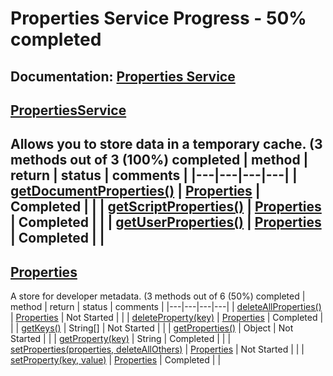 # Properties Service Progress - 50% completed
**Documentation:** [Properties Service](https://developers.google.com/apps-script/reference/properties)
---
## [PropertiesService](https://developers.google.com/apps-script/reference/properties/properties-service)
Allows you to store data in a temporary cache.
(3 methods out of 3 (100%) completed
| method | return | status | comments |
|---|---|---|---|
| [getDocumentProperties()](https://developers.google.com/apps-script/reference/properties/properties-service#getdocumentproperties) | [Properties](#properties) | Completed | |
| [getScriptProperties()](https://developers.google.com/apps-script/reference/properties/properties-service#getscriptproperties) | [Properties](#properties) | Completed | |
| [getUserProperties()](https://developers.google.com/apps-script/reference/properties/properties-service#getuserproperties) | [Properties](#properties) | Completed | |
---
## [Properties](https://developers.google.com/apps-script/reference/properties/properties)
A store for developer metadata.
(3 methods out of 6 (50%) completed
| method | return | status | comments |
|---|---|---|---|
| [deleteAllProperties()](https://developers.google.com/apps-script/reference/properties/properties#deleteallproperties) | [Properties](#properties) | Not Started | |
| [deleteProperty(key)](https://developers.google.com/apps-script/reference/properties/properties#deletepropertykey) | [Properties](#properties) | Completed | |
| [getKeys()](https://developers.google.com/apps-script/reference/properties/properties#getkeys) | String[] | Not Started | |
| [getProperties()](https://developers.google.com/apps-script/reference/properties/properties#getproperties) | Object | Not Started | |
| [getProperty(key)](https://developers.google.com/apps-script/reference/properties/properties#getpropertykey) | String | Completed | |
| [setProperties(properties, deleteAllOthers)](https://developers.google.com/apps-script/reference/properties/properties#setpropertiesproperties,-deleteallothers) | [Properties](#properties) | Not Started | |
| [setProperty(key, value)](https://developers.google.com/apps-script/reference/properties/properties#setpropertykey,-value) | [Properties](#properties) | Completed | |